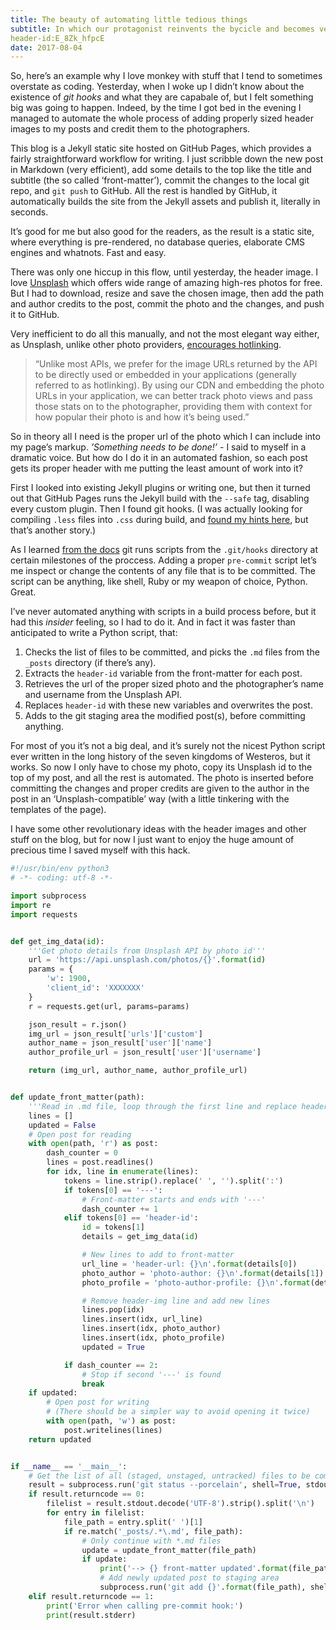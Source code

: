 ```yaml
---
title: The beauty of automating little tedious things
subtitle: In which our protagonist reinvents the bycicle and becomes very proud of himself
header-id:E_8Zk_hfpcE
date: 2017-08-04
---
```


So, here’s an example why I love monkey with stuff that I tend to sometimes overstate as coding. Yesterday, when I woke up I didn’t know about the existence of _git hooks_ and what they are capabale of, but I felt something big was going to happen. Indeed, by the time I got bed in the evening I managed to automate the whole process of adding properly sized header images to my posts and credit them to the photographers.

This blog is a Jekyll static site hosted on GitHub Pages, which provides a fairly straightforward workflow for writing. I just scribble down the new post in Markdown (very efficient), add some details to the top like the title and subtitle (the so called ‘front-matter’), commit the changes to the local git repo, and `git push` to GitHub. All the rest is handled by GitHub, it automatically builds the site from the Jekyll assets and publish it, literally in seconds.

It’s good for me but also good for the readers, as the result is a static site, where everything is pre-rendered, no database queries, elaborate CMS engines and whatnots. Fast and easy.

There was only one hiccup in this flow, until yesterday, the header image. I love [Unsplash](https://unsplash.com) which offers wide range of amazing high-res photos for free. But I had to download, resize and save the chosen image, then add the path and author credits to the post, commit the photo and the changes, and push it to GitHub. 

Very inefficient to do all this manually, and not the most elegant way either, as Unsplash, unlike other photo providers, [encourages hotlinking](https://unsplash.com/documentation#hotlinking). 

> “Unlike most APIs, we prefer for the image URLs returned by the API to be directly used or embedded in your applications (generally referred to as hotlinking). By using our CDN and embedding the photo URLs in your application, we can better track photo views and pass those stats on to the photographer, providing them with context for how popular their photo is and how it’s being used.”

So in theory all I need is the proper url of the photo which I can include into my page’s markup. _’Something needs to be done!’_ - I said to myself in a dramatic voice. But how do I do it in an automated fashion, so each post gets its proper header with me putting the least amount of work into it?

First I looked into existing Jekyll plugins or writing one, but then it turned out that GitHub Pages runs the Jekyll build with the `--safe` tag, disabling every custom plugin. Then I found git hooks. (I was actually looking for compiling `.less` files into `.css` during build, and [found my hints here](https://www.benburwell.com/posts/less-file-compilation-for-jekyll-github-pages/), but that’s another story.)

As I learned [from the docs](https://git-scm.com/book/en/v2/Customizing-Git-Git-Hooks) git runs scripts from the `.git/hooks` directory at certain milestones of the proccess. Adding a proper `pre-commit` script let’s me inspect or change the contents of any file that is to be committed. The script can be anything, like shell, Ruby or my weapon of choice, Python. Great.

I’ve never automated anything with scripts in a build process before, but it had this _insider_ feeling, so I had to do it. And in fact it was faster than anticipated to write a Python script, that:

1. Checks the list of files to be committed, and picks the `.md` files from the `_posts` directory (if there’s any).
2. Extracts the `header-id` variable from the front-matter for each post.
3. Retrieves the url of the proper sized photo and the photographer’s name and username from the Unsplash API.
4. Replaces `header-id` with these new variables and overwrites the post.
5. Adds to the git staging area the modified post(s), before committing anything.

For most of you it’s not a big deal, and it’s surely not the nicest Python script ever written in the long history of the seven kingdoms of Westeros, but it works. So now I only have to chose my photo, copy its Unsplash id to the top of my post, and all the rest is automated. The photo is inserted before committing the changes and proper credits are given to the author in the post in an ‘Unsplash-compatible’ way (with a little tinkering with the templates of the page).

I have some other revolutionary ideas with the header images and other stuff on the blog, but for now I just want to enjoy the huge amount of precious time I saved myself with this hack.

``` python
#!/usr/bin/env python3
# -*- coding: utf-8 -*-

import subprocess
import re
import requests


def get_img_data(id):
    '''Get photo details from Unsplash API by photo id'''
    url = 'https://api.unsplash.com/photos/{}'.format(id)
    params = {
        'w': 1900,
        'client_id': 'XXXXXXX'
    }
    r = requests.get(url, params=params)

    json_result = r.json()
    img_url = json_result['urls']['custom']
    author_name = json_result['user']['name']
    author_profile_url = json_result['user']['username']

    return (img_url, author_name, author_profile_url)


def update_front_matter(path):
    '''Read in .md file, loop through the first line and replace header-id with image details'''
    lines = []
    updated = False
    # Open post for reading
    with open(path, 'r') as post:
        dash_counter = 0
        lines = post.readlines()
        for idx, line in enumerate(lines):
            tokens = line.strip().replace(' ', '').split(':')
            if tokens[0] == '---':
                # Front-matter starts and ends with '---'
                dash_counter += 1
            elif tokens[0] == 'header-id':
                id = tokens[1]
                details = get_img_data(id)

                # New lines to add to front-matter
                url_line = 'header-url: {}\n'.format(details[0])
                photo_author = 'photo-author: {}\n'.format(details[1])
                photo_profile = 'photo-author-profile: {}\n'.format(details[2])

                # Remove header-img line and add new lines
                lines.pop(idx)
                lines.insert(idx, url_line)
                lines.insert(idx, photo_author)
                lines.insert(idx, photo_profile)
                updated = True

            if dash_counter == 2:
                # Stop if second '---' is found
                break
    if updated:
        # Open post for writing
        # (There should be a simpler way to avoid opening it twice)
        with open(path, 'w') as post:
            post.writelines(lines)
    return updated


if __name__ == '__main__':
    # Get the list of all (staged, unstaged, untracked) files to be committed
    result = subprocess.run('git status --porcelain', shell=True, stdout=subprocess.PIPE, stderr=subprocess.PIPE)
    if result.returncode == 0:
        filelist = result.stdout.decode('UTF-8').strip().split('\n')
        for entry in filelist:
            file_path = entry.split(' ')[1]
            if re.match('_posts/.*\.md', file_path):
                # Only continue with *.md files
                update = update_front_matter(file_path)
                if update:
                    print('--> {} front-matter updated'.format(file_path))
                    # Add newly updated post to staging area
                    subprocess.run('git add {}'.format(file_path), shell=True)
    elif result.returncode == 1:
        print('Error when calling pre-commit hook:')
        print(result.stderr)
```
